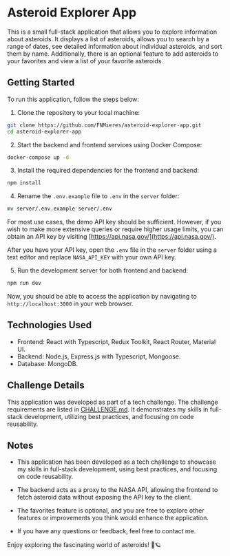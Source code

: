 # Asteroid Explorer App

This is a small full-stack application that allows you to explore information about asteroids. It displays a list of asteroids, allows you to search by a range of dates, see detailed information about individual asteroids, and sort them by name. Additionally, there is an optional feature to add asteroids to your favorites and view a list of your favorite asteroids.

## Getting Started

To run this application, follow the steps below:

1. Clone the repository to your local machine:

```bash
git clone https://github.com/FNMieres/asteroid-explorer-app.git
cd asteroid-explorer-app
```

2. Start the backend and frontend services using Docker Compose:

```bash
docker-compose up -d
```

3. Install the required dependencies for the frontend and backend:

```bash
npm install
```

4. Rename the `.env.example` file to `.env` in the `server` folder:

```bash
mv server/.env.example server/.env
```

For most use cases, the demo API key should be sufficient. However, if you wish to make more extensive queries or require higher usage limits, 
you can obtain an API key by visiting [https://api.nasa.gov/](https://api.nasa.gov/).

After you have your API key, open the `.env` file in the `server` folder using a text editor and replace `NASA_API_KEY` with your own API key.

5. Run the development server for both frontend and backend:

```bash
npm run dev
```

Now, you should be able to access the application by navigating to `http://localhost:3000` in your web browser.

## Technologies Used

- Frontend: React with Typescript, Redux Toolkit, React Router, Material UI.
- Backend: Node.js, Express.js with Typescript, Mongoose.
- Database: MongoDB.

## Challenge Details

This application was developed as part of a tech challenge. The challenge requirements are listed in [CHALLENGE.md](CHALLENGE.md). It demonstrates my skills in full-stack development, utilizing best practices, and focusing on code reusability.

## Notes

- This application has been developed as a tech challenge to showcase my skills in full-stack development, using best practices, and focusing on code reusability.

- The backend acts as a proxy to the NASA API, allowing the frontend to fetch asteroid data without exposing the API key to the client.

- The favorites feature is optional, and you are free to explore other features or improvements you think would enhance the application.

- If you have any questions or feedback, feel free to contact me.

Enjoy exploring the fascinating world of asteroids! 🚀🪐
